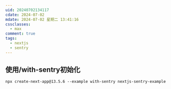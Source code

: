 ```yaml
---
uid: 20240702134117
cdate: 2024-07-02
mdate: 2024-07-02 星期二 13:41:16
cssclasses:
  - max
comment: true
tags:
  - nextjs
  - sentry
---
```


## 使用/with-sentry初始化

```
npx create-next-app@13.5.6 --example with-sentry nextjs-sentry-example
```

